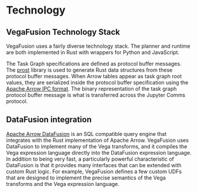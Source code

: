 # Technology
## VegaFusion Technology Stack
VegaFusion uses a fairly diverse technology stack. The planner and runtime are both implemented in Rust with wrappers for Python and JavaScript.

The Task Graph specifications are defined as protocol buffer messages. The [prost](https://github.com/tokio-rs/prost) library is used to generate Rust data structures from these protocol buffer messages.  When Arrow tables appear as task graph root values, they are serialized inside the protocol buffer specification using the [Apache Arrow IPC format](https://arrow.apache.org/docs/format/Columnar.html#serialization-and-interprocess-communication-ipc).  The binary representation of the task graph protocol buffer message is what is transferred across the Jupyter Comms protocol.

## DataFusion integration
[Apache Arrow DataFusion](https://github.com/apache/arrow-datafusion) is an SQL compatible query engine that integrates with the Rust implementation of Apache Arrow.  VegaFusion uses DataFusion to implement many of the Vega transforms, and it compiles the Vega expression language directly into the DataFusion expression language.  In addition to being very fast, a particularly powerful characteristic of DataFusion is that it provides many interfaces that can be extended with custom Rust logic.  For example, VegaFusion defines a few custom UDFs that are designed to implement the precise semantics of the Vega transforms and the Vega expression language.
